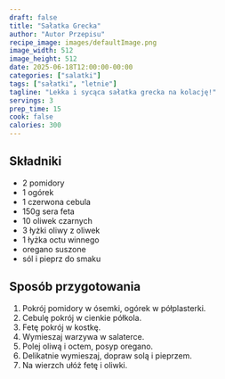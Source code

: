 ```yaml
---
draft: false
title: "Sałatka Grecka"
author: "Autor Przepisu"
recipe_image: images/defaultImage.png
image_width: 512
image_height: 512
date: 2025-06-18T12:00:00-00:00
categories: ["salatki"]
tags: ["sałatki", "letnie"]
tagline: "Lekka i sycąca sałatka grecka na kolację!"
servings: 3
prep_time: 15
cook: false
calories: 300
---
```


## Składniki
- 2 pomidory
- 1 ogórek
- 1 czerwona cebula
- 150g sera feta
- 10 oliwek czarnych
- 3 łyżki oliwy z oliwek
- 1 łyżka octu winnego
- oregano suszone
- sól i pieprz do smaku

## Sposób przygotowania
1. Pokrój pomidory w ósemki, ogórek w półplasterki.
2. Cebulę pokrój w cienkie półkola.
3. Fetę pokrój w kostkę.
4. Wymieszaj warzywa w salaterce.
5. Polej oliwą i octem, posyp oregano.
6. Delikatnie wymieszaj, dopraw solą i pieprzem.
7. Na wierzch ułóż fetę i oliwki.
